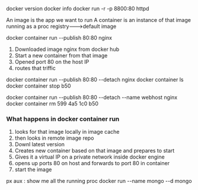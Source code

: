 docker version
docker info
docker run -r -p 8800:80 httpd

An image is the app we want to run
A container is an instance of that image running as a proc
registry--->default image

docker container run --publish 80:80 nginx

1. Downloaded image nginx from docker hub
2. Start a new container from that image
3. Opened port 80 on the host IP
4. routes that triffic

docker container run --publish 80:80 --detach nginx
docker container ls
docker container stop b50

docker container run --publish 80:80 --detach --name webhost nginx
docker container rm 599 4a5 1c0 b50

### What happens in docker container run

1. looks for that image locally in image cache
2. then looks in remote image repo
3. Downl latest version
4. Creates new container based on that image and prepares to start
5. Gives it a virtual IP on a private network inside docker engine
6. opens up ports 80 on host and forwards to port 80 in container
7. start the image

px aux : show me all the running proc
docker run --name mongo --d mongo
